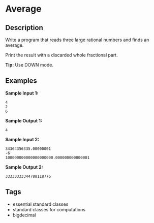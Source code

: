 #  Average

## Description
Write a program that reads three large rational numbers and finds an average.

Print the result with a discarded whole fractional part.

**Tip:** Use DOWN mode.

## Examples
**Sample Input 1:**
```console
4
2
6
```

**Sample Output 1:**
```console
4
```

**Sample Input 2:**
```console
34364356335.00000001
-6
100000000000000000000.000000000000001
```

**Sample Output 2:**
```console
33333333344788118776
```

## Tags
- essential standard classes
- standard classes for computations
- bigdecimal
